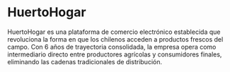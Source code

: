 # HuertoHogar
HuertoHogar es una plataforma de comercio electrónico establecida que revoluciona la forma en que los chilenos acceden a productos frescos del campo. Con 6 años de trayectoria consolidada, la empresa opera como intermediario directo entre productores agrícolas y consumidores finales, eliminando las cadenas tradicionales de distribución.
